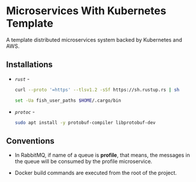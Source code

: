 # Microservices With Kubernetes Template

A template distributed microservices system backed by Kubernetes and AWS.

## Installations

- *`rust`* -
    ```bash
    curl --proto '=https' --tlsv1.2 -sSf https://sh.rustup.rs | sh

    set -Ua fish_user_paths $HOME/.cargo/bin
    ```

- *`protoc`* -
    ```bash
    sudo apt install -y protobuf-compiler libprotobuf-dev
    ```

## Conventions

- In RabbitMQ, if name of a queue is **profile**, that means, the messages in the queue will be consumed by the profile microservice.

- Docker build commands are executed from the root of the project.
